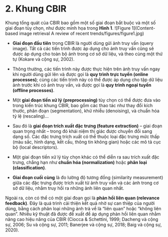 # 2. Khung CBIR

Khung tổng quát của CBIR bao gồm một số giai đoạn bắt buộc và một số giai đoạn tùy chọn, như được minh họa trong **Hình 1**.
![Figure 1](Content-based image retrieval A review of recent trends/figures/figure1.jpg)

- **Giai đoạn đầu tiên** trong CBIR là người dùng gửi ảnh truy vấn (query image). Tất cả các tiến trình được áp dụng cho ảnh truy vấn cũng sẽ được áp dụng cho toàn bộ ảnh trong cơ sở dữ liệu, và theo cùng một thứ tự (Kokare và cộng sự, 2002).

- Thông thường, các tiến trình này được thực hiện trên ảnh truy vấn ngay khi người dùng gửi lên và được gọi là **quy trình trực tuyến (online processes)**; cùng các tiến trình này có thể được áp dụng cho tập dữ liệu ảnh trước khi có ảnh truy vấn, và được gọi là **quy trình ngoại tuyến (offline processes)**.

- Một **giai đoạn tiền xử lý (preprocessing)** tùy chọn có thể được đưa vào trong kiến trúc khung CBIR, bao gồm các thao tác như thay đổi kích thước, phân đoạn (segmentation), khử nhiễu (denoising), và chuẩn hóa tỷ lệ (rescaling)...

- Sau đó là **giai đoạn trích xuất đặc trưng (feature extraction)** – giai đoạn quan trọng nhất – trong đó khái niệm thị giác được chuyển đổi sang dạng số. Các đặc trưng trích xuất có thể thuộc loại đặc trưng mức thấp (màu sắc, hình dạng, kết cấu, thông tin không gian) hoặc các mô tả cục bộ (local descriptors).

- Một giai đoạn tiền xử lý tùy chọn khác có thể diễn ra sau trích xuất đặc trưng, chẳng hạn như **chuẩn hóa (normalization)** hoặc **phân loại (classification)**.

- **Giai đoạn cuối cùng** là đo lường độ tương đồng (similarity measurement) giữa các đặc trưng được trích xuất từ ảnh truy vấn và các ảnh trong cơ sở dữ liệu, nhằm truy hồi ra những ảnh liên quan nhất.

Ngoài ra, còn có thể có một giai đoạn gọi là **phản hồi liên quan (relevance feedback)**. Đây là quá trình cải thiện kết quả nhờ sự can thiệp của người dùng, bằng cách phân loại những ảnh trả về là “liên quan” hoặc “không liên quan”. Nhiều kỹ thuật đã được đề xuất để áp dụng phản hồi liên quan nhằm nâng cao hiệu năng của CBIR (Ciocca & Schettini, 1999; Dacheng và cộng sự, 2006; Su và cộng sự, 2011; Banerjee và cộng sự, 2018; Baig và cộng sự, 2020).
